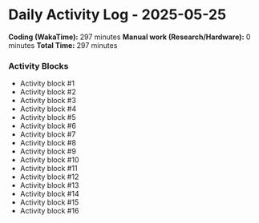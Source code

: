 # Daily Activity Log - 2025-05-25

**Coding (WakaTime):** 297 minutes
**Manual work (Research/Hardware):** 0 minutes
**Total Time:** 297 minutes

### Activity Blocks
- Activity block #1
- Activity block #2
- Activity block #3
- Activity block #4
- Activity block #5
- Activity block #6
- Activity block #7
- Activity block #8
- Activity block #9
- Activity block #10
- Activity block #11
- Activity block #12
- Activity block #13
- Activity block #14
- Activity block #15
- Activity block #16

